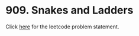 # 909. Snakes and Ladders

Click [here](https://leetcode.com/problems/snakes-and-ladders/) for the leetcode problem statement.
